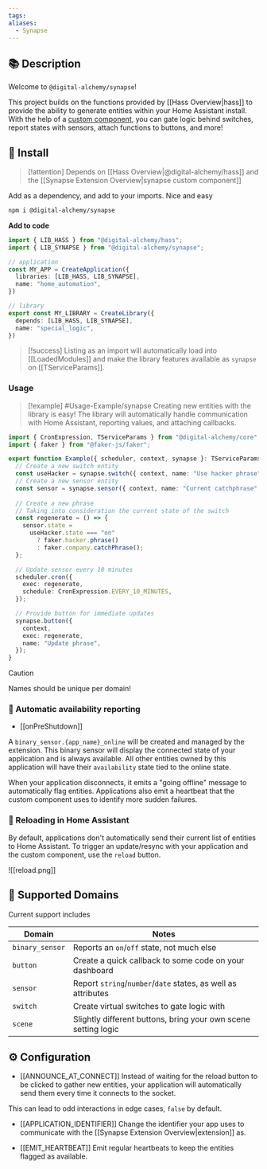 ```yaml
---
tags: 
aliases:
  - Synapse
---
```

## 📚 Description

Welcome to `@digital-alchemy/synapse`!

This project builds on the functions provided by [[Hass Overview|hass]] to provide the ability to generate entities within your Home Assistant install. With the help of a [custom component](https://github.com/Digital-Alchemy-TS/synapse-extension), you can gate logic behind switches, report states with sensors, attach functions to buttons, and more!

## 💾 Install

> [!attention]
> Depends on  [[Hass Overview|@digital-alchemy/hass]] and the [[Synapse Extension Overview|synapse custom component]] 

Add as a dependency, and add to your imports. Nice and easy
```bash
npm i @digital-alchemy/synapse
```
**Add to code**
```typescript
import { LIB_HASS } from "@digital-alchemy/hass";
import { LIB_SYNAPSE } from "@digital-alchemy/synapse";

// application
const MY_APP = CreateApplication({
  libraries: [LIB_HASS, LIB_SYNAPSE],
  name: "home_automation",
})

// library
export const MY_LIBRARY = CreateLibrary({
  depends: [LIB_HASS, LIB_SYNAPSE],
  name: "special_logic",
})
```
> [!success]
> Listing as an import will automatically load into [[LoadedModules]] and make the library features available as `synapse` on [[TServiceParams]].

### Usage

> [!example] #Usage-Example/synapse
> Creating new entities with the library is easy! The library will automatically handle communication with Home Assistant, reporting values, and attaching callbacks.

```typescript
import { CronExpression, TServiceParams } from "@digital-alchemy/core";
import { faker } from "@faker-js/faker";

export function Example({ scheduler, context, synapse }: TServiceParams) {
  // Create a new switch entity
  const useHacker = synapse.switch({ context, name: "Use hacker phrase" });
  // Create a new sensor entity
  const sensor = synapse.sensor({ context, name: "Current catchphrase" });
  
  // Create a new phrase
  // Taking into consideration the current state of the switch
  const regenerate = () => {
    sensor.state =
      useHacker.state === "on"
        ? faker.hacker.phrase()
        : faker.company.catchPhrase();
  };

  // Update sensor every 10 minutes
  scheduler.cron({
    exec: regenerate,
    schedule: CronExpression.EVERY_10_MINUTES,
  });

  // Provide button for immediate updates
  synapse.button({
    context,
    exec: regenerate,
    name: "Update phrase",
  });
}
```

> [!caution] 
> Names should be unique per domain!

### 🔄 Automatic availability reporting

- [[onPreShutdown]]

A `binary_sensor.{app_name}_online` will be created and managed by the extension. This binary sensor will display the connected state of your application and is always available. All other entities owned by this application will have their `availability` state tied to the online state.

When your application disconnects, it emits a "going offline" message to automatically flag entities. Applications also emit a heartbeat that the custom component uses to identify more sudden failures.

### 🔁 Reloading in Home Assistant

By default, applications don't automatically send their current list of entities to Home Assistant. To trigger an update/resync with your application and the custom component, use the `reload` button.

![[reload.png]]

## 📜 Supported Domains

Current support includes

| Domain          | Notes                                                         |
| --------------- | ------------------------------------------------------------- |
| `binary_sensor` | Reports an `on`/`off` state, not much else                    |
| `button`        | Create a quick callback to some code on your dashboard        |
| `sensor`        | Report `string`/`number`/`date` states, as well as attributes |
| `switch`        | Create virtual switches to gate logic with                    |
| `scene`         | Slightly different buttons, bring your own scene setting logic|

## ⚙️ Configuration

- [[ANNOUNCE_AT_CONNECT]]
Instead of waiting for the reload button to be clicked to gather new entities, your application will automatically send them every time it connects to the socket.

This can lead to odd interactions in edge cases, `false` by default.

- [[APPLICATION_IDENTIFIER]]
Change the identifier your app uses to communicate with the [[Synapse Extension Overview|extension]] as.

- [[EMIT_HEARTBEAT]]
Emit regular heartbeats to keep the entities flagged as available.